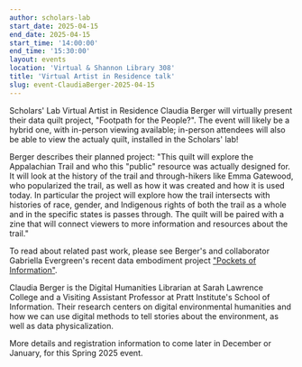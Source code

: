 ```yaml
---
author: scholars-lab
start_date: 2025-04-15
end_date: 2025-04-15
start_time: '14:00:00'
end_time: '15:30:00'
layout: events
location: 'Virtual & Shannon Library 308'
title: 'Virtual Artist in Residence talk'
slug: event-ClaudiaBerger-2025-04-15
---
```


Scholars' Lab Virtual Artist in Residence Claudia Berger will virtually present their data quilt project, "Footpath for the People?". The event will likely be a hybrid one, with in-person viewing available; in-person attendees will also be able to view the actualy quilt, installed in the Scholars' lab!

Berger describes their planned project: "This quilt will explore the Appalachian Trail and who this "public" resource was actually designed for. It will look at the history of the trail and through-hikers like Emma Gatewood, who popularized the trail, as well as how it was created and how it is used today. In particular the project will explore how the trail intersects with histories of race, gender, and Indigenous rights of both the trail as a whole and in the specific states is passes through. The quilt will be paired with a zine that will connect viewers to more information and resources about the trail."

To read about related past work, please see Berger's and collaborator Gabriella Evergreen's recent data embodiment project ["Pockets of Information"](https://storymaps.arcgis.com/stories/9f1d23f02fa8483f884c1b6d20bf0762).

Claudia Berger is the Digital Humanities Librarian at Sarah Lawrence College and a Visiting Assistant Professor at Pratt Institute's School of Information. Their research centers on digital environmental humanities and how we can use digital methods to tell stories about the environment, as well as data physicalization. 

More details and registration information to come later in December or January, for this Spring 2025 event.